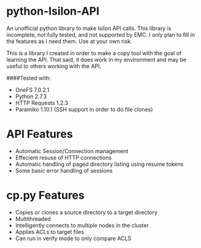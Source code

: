 python-Isilon-API
=================

An unofficial python library to make Isilon API calls. This library is incomplete, 
not fully tested, and not supported by EMC. I only plan to fill in the features as 
I need them.  Use at your own risk.

This is a library I created in order to make a copy tool with the goal 
of learning the API.  That said, it does work in my environment and
may be useful to others working with the API. 

####Tested with:

- OneFS 7.0.2.1
- Python 2.7.3
- HTTP Requests 1.2.3
- Paramiko 1.10.1 (SSH support in order to do file clones)

API Features
============
- Automatic Session/Connection management
- Effecient resuse of HTTP connections
- Automatic handling of paged directory listing using resume tokens
- Some basic error handling of sessions

cp.py Features
==============
- Copies or clones a source directory to a target directory
- Multithreaded
- Intelligently connects to multiple nodes in the cluster
- Applies ACLs to target files
- Can run in verify mode to only compare ACLS



    


    
    
    
    
